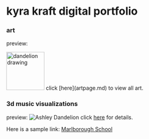 # kyra kraft digital portfolio

<!-- ## examples of past projects

* generative design combined with hand-drawn art
* 3d interactive experience with sound and visuals
* sites designed with html, css, and javascript that incorporate databases
* mobile apps designed through React -->

### art
preview:
<!-- ![Ashley Dandelion](ashleydandelion.jpg) -->
<img src="ashleydandelion.jpg" alt="dandelion drawing" width="100" height="100"/>
click [here](artpage.md) to view all art.  

### 3d music visualizations
preview:
![Ashley Dandelion](ashleydandelion.jpg)
click [here](3dmusic.md) for details.  



Here is a sample link:
[Marlborough School](http://marlborough.org)
